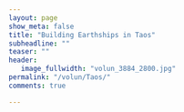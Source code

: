 ```yaml
---
layout: page
show_meta: false
title: "Building Earthships in Taos"
subheadline: ""
teaser: ""
header:
   image_fullwidth: "volun_3884_2800.jpg"
permalink: "/volun/Taos/"
comments: true

---
```

